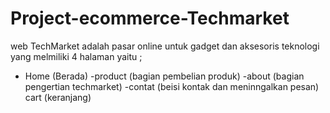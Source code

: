 # Project-ecommerce-Techmarket

web TechMarket adalah pasar online untuk gadget dan aksesoris teknologi yang melmiliki 4 halaman yaitu ;
- Home (Berada)
-product (bagian pembelian produk)
-about (bagian pengertian techmarket)
-contat (beisi kontak dan meninngalkan pesan)
cart (keranjang)
